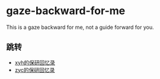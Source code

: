 # gaze-backward-for-me
This is a gaze backward for me, not a guide forward for you.

## 跳转
- [xyh的保研回忆录](xyh/MoGSRE.md)
- [zyc的保研回忆录](zyc/MoGSRE.md)